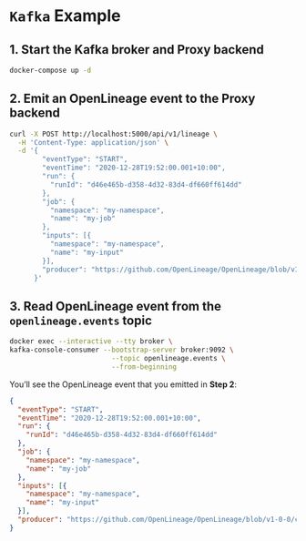 # `Kafka` Example

## 1. Start the Kafka broker and Proxy backend

```bash
docker-compose up -d
```

## 2. Emit an OpenLineage event to the Proxy backend

```bash
curl -X POST http://localhost:5000/api/v1/lineage \
  -H 'Content-Type: application/json' \
  -d '{
        "eventType": "START",
        "eventTime": "2020-12-28T19:52:00.001+10:00",
        "run": {
          "runId": "d46e465b-d358-4d32-83d4-df660ff614dd"
        },
        "job": {
          "namespace": "my-namespace",
          "name": "my-job"
        },
        "inputs": [{
          "namespace": "my-namespace",
          "name": "my-input"
        }],
        "producer": "https://github.com/OpenLineage/OpenLineage/blob/v1-0-0/client"
      }'
```

## 3. Read OpenLineage event from the `openlineage.events` topic

```bash
docker exec --interactive --tty broker \
kafka-console-consumer --bootstrap-server broker:9092 \
                         --topic openlineage.events \
                         --from-beginning
```

You’ll see the OpenLineage event that you emitted in **Step 2**:

```json
{
  "eventType": "START",
  "eventTime": "2020-12-28T19:52:00.001+10:00",
  "run": {
    "runId": "d46e465b-d358-4d32-83d4-df660ff614dd"
  },
  "job": {
    "namespace": "my-namespace",
    "name": "my-job"
  },
  "inputs": [{
    "namespace": "my-namespace",
    "name": "my-input"
  }],
  "producer": "https://github.com/OpenLineage/OpenLineage/blob/v1-0-0/client"
}
```